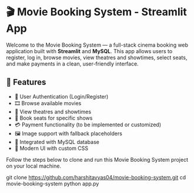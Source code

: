 # 🎬 Movie Booking System - Streamlit App

Welcome to the Movie Booking System — a full-stack cinema booking web application built with **Streamlit** and **MySQL**. This app allows users to register, log in, browse movies, view theatres and showtimes, select seats, and make payments in a clean, user-friendly interface.

## 🚀 Features

- 🔐 User Authentication (Login/Register)
- 🎞️ Browse available movies
- 🏢 View theatres and showtimes
- 💺 Book seats for specific shows
- 💳 Payment functionality (to be implemented or customized)
- 🖼️ Image support with fallback placeholders
- 💾 Integrated with MySQL database
- 🎨 Modern UI with custom CSS

Follow the steps below to clone and run this Movie Booking System project on your local machine.

git clone https://github.com/harshitavyas04/movie-booking-system.git
cd movie-booking-system
python app.py



